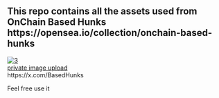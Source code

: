 <h2>This repo contains all the assets used from OnChain Based Hunks https://opensea.io/collection/onchain-based-hunks</h2>
<a href="https://imgbb.com/"><img src="https://i.ibb.co/Wsm3p9G/3.gif" alt="3" border="0"></a><br /><a target='_blank' href='https://imgbb.com/'>private image upload</a><br />
https://x.com/BasedHunks

Feel free use it
